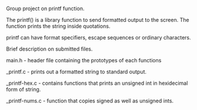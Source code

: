Group project on printf function.

The printf() is a library function to send formatted output to the screen. The function prints the string inside quotations.

printf can have format specifiers, escape sequences or ordinary characters.

Brief description on submitted files.

main.h - header file containing the prototypes of each functions

_printf.c - prints out a formatted string to standard output.

_printf-hex.c - contains functions that prints an unsigned int in hexidecimal form of string.

_printf-nums.c - function that copies signed as well as unsigned ints.

